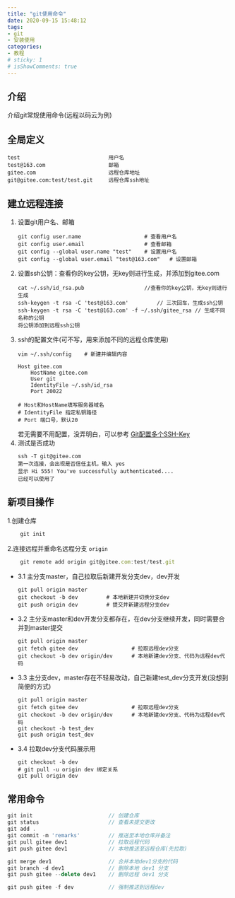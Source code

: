 ```yaml
---
title: "git使用命令"
date: 2020-09-15 15:48:12
tags: 
- git
- 安装使用
categories:
- 教程
# sticky: 1
# isShowComments: true
---
```


## 介绍
介绍git常规使用命令(远程以码云为例)
## 全局定义
```
test  							用户名
test@163.com					邮箱
gitee.com						远程仓库地址
git@gitee.com:test/test.git		远程仓库ssh地址
```

## 建立远程连接
1. 设置git用户名、邮箱
    ```
    git config user.name                    # 查看用户名
    git config user.email                   # 查看邮箱
    git config --global user.name "test"    # 设置用户名
    git config --global user.email "test@163.com"   # 设置邮箱
    ```
2. 设置ssh公钥：查看你的key公钥，无key则进行生成，并添加到gitee.com
	```
	cat ~/.ssh/id_rsa.pub    				//查看你的key公钥，无key则进行生成
	ssh-keygen -t rsa -C 'test@163.com'			// 三次回车，生成ssh公钥
	ssh-keygen -t rsa -C 'test@163.com' -f ~/.ssh/gitee_rsa	// 生成不同名称的公钥
	将公钥添加到远程ssh公钥
	```
2. ssh的配置文件(可不写，用来添加不同的远程仓库使用)
	```
	vim ~/.ssh/config    # 新建并编辑内容

	Host gitee.com
		HostName gitee.com
		User git
		IdentityFile ~/.ssh/id_rsa
		Port 20022
	
	# Host和HostName填写服务器域名
	# IdentityFile 指定私钥路径
	# Port 端口号，默认20
	```
	若无需要不用配置，没弄明白，可以参考 [Git配置多个SSH-Key](https://gitee.com/help/articles/4229#article-header1)
3. 测试是否成功
	```
	ssh -T git@gitee.com
	第一次连接，会出现是否信任主机，输入 yes
	显示 Hi 555! You've successfully authenticated....
	已经可以使用了
## 新项目操作

1.创建仓库
```javascript
	git init
```
2.连接远程并重命名远程分支 `origin`
```javascript
	git remote add origin git@gitee.com:test/test.git
```
- 3.1 主分支master，自己拉取后新建开发分支dev，dev开发
	```
	git pull origin master
	git checkout -b dev         # 本地新建并切换分支dev
	git push origin dev         # 提交并新建远程分支dev  
	```
- 3.2 主分支master和dev开发分支都存在，在dev分支继续开发，同时需要合并到master提交
	```
	git pull origin master
	git fetch gitee dev                 # 拉取远程dev分支
	git checkout -b dev origin/dev      # 本地新建dev分支、代码为远程dev代码
	```
- 3.3 主分支dev，master存在不轻易改动，自己新建test_dev分支开发(没想到简便的方式)
  	```
  	git pull origin master
	git fetch gitee dev                 # 拉取远程dev分支
	git checkout -b dev origin/dev      # 本地新建dev分支、代码为远程dev代码
	git checkout -b test_dev
	git push origin test_dev
  	```
- 3.4 拉取dev分支代码展示用
  ```
  git checkout -b dev
  # git pull -u origin dev 绑定关系
  git pull origin dev
  ```


## 常用命令
```javascript
git init  						// 创建仓库
git status						// 查看未提交更改
git add .						
git commit -m 'remarks'			// 推送至本地仓库并备注
git pull gitee dev1				// 拉取远程代码
git push gitee dev1				// 本地推送至远程仓库(先拉取)

git merge dev1					// 合并本地dev1分支的代码
git branch -d dev1				// 删除本地 dev1 分支
git push gitee --delete dev1	// 删除远程 dev1 分支

git push gitee -f dev  			// 强制推送到远程dev
```

